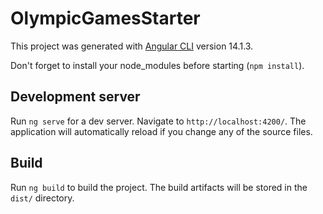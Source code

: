 # OlympicGamesStarter

This project was generated with [Angular CLI](https://github.com/angular/angular-cli) version 14.1.3.

Don't forget to install your node_modules before starting (`npm install`).

## Development server

Run `ng serve` for a dev server. Navigate to `http://localhost:4200/`. The application will automatically reload if you change any of the source files.

## Build

Run `ng build` to build the project. The build artifacts will be stored in the `dist/` directory.
